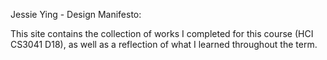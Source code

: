 Jessie Ying - Design Manifesto:

This site contains the collection of works I completed for this course (HCI CS3041 D18), as well as a reflection of what I learned throughout the term. 
